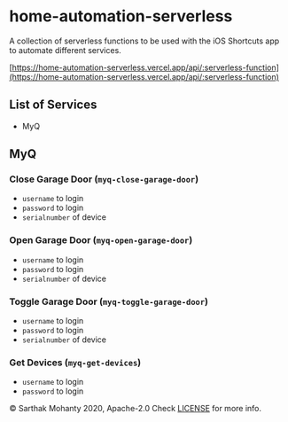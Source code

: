 # home-automation-serverless

A collection of serverless functions to be used with the iOS Shortcuts app to automate different services.

[https://home-automation-serverless.vercel.app/api/:serverless-function](https://home-automation-serverless.vercel.app/api/:serverless-function)

## List of Services

- MyQ

## MyQ

### Close Garage Door (`myq-close-garage-door`)

- `username` to login
- `password` to login
- `serialnumber` of device

### Open Garage Door (`myq-open-garage-door`)

- `username` to login
- `password` to login
- `serialnumber` of device

### Toggle Garage Door (`myq-toggle-garage-door`)

- `username` to login
- `password` to login
- `serialnumber` of device

### Get Devices (`myq-get-devices`)

- `username` to login
- `password` to login

&copy; Sarthak Mohanty 2020, Apache-2.0
Check [LICENSE](/LICENSE) for more info.
